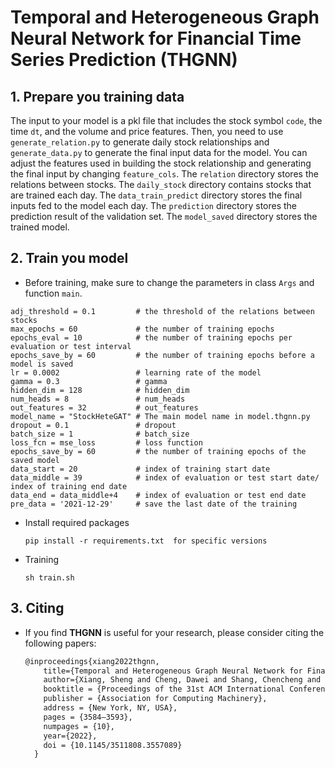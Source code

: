 # Temporal and Heterogeneous Graph Neural Network for Financial Time Series Prediction (THGNN)
## 1. Prepare you training data
The input to your model is a pkl file that includes the stock symbol `code`, the time `dt`, and the volume and price features. Then, you need to use `generate_relation.py` to generate daily stock relationships and `generate_data.py` to generate the final input data for the model. You can adjust the features used in building the stock relationship and generating the final input by changing `feature_cols`. The `relation` directory stores the relations between stocks. The `daily_stock` directory contains stocks that are trained each day. The `data_train_predict` directory stores the final inputs fed to the model each day. The `prediction` directory stores the prediction result of the validation set. The `model_saved` directory stores the trained model.

## 2. Train you model
* Before training, make sure to change the parameters in class `Args` and function `main`.

 ``` config
 adj_threshold = 0.1         # the threshold of the relations between stocks
 max_epochs = 60             # the number of training epochs
 epochs_eval = 10            # the number of training epochs per evaluation or test interval
 epochs_save_by = 60         # the number of training epochs before a model is saved
 lr = 0.0002                 # learning rate of the model
 gamma = 0.3                 # gamma
 hidden_dim = 128            # hidden_dim
 num_heads = 8               # num_heads
 out_features = 32           # out_features
 model_name = "StockHeteGAT" # The main model name in model.thgnn.py
 dropout = 0.1               # dropout
 batch_size = 1              # batch_size
 loss_fcn = mse_loss         # loss function
 epochs_save_by = 60         # the number of training epochs of the saved model
 data_start = 20             # index of training start date
 data_middle = 39            # index of evaluation or test start date/ index of training end date
 data_end = data_middle+4    # index of evaluation or test end date
 pre_data = '2021-12-29'     # save the last date of the training
 ```

* Install required packages

  ``` shell
  pip install -r requirements.txt  for specific versions
  ```

* Training 

  ``` shell
  sh train.sh
  ```
## 3. Citing

* If you find **THGNN** is useful for your research, please consider citing the following papers:

  ``` latex
  @inproceedings{xiang2022thgnn,
      title={Temporal and Heterogeneous Graph Neural Network for Financial Time Series Prediction},
      author={Xiang, Sheng and Cheng, Dawei and Shang, Chencheng and Zhang, Ying and Liang, Yuqi},
      booktitle = {Proceedings of the 31st ACM International Conference on Information and Knowledge Management},
      publisher = {Association for Computing Machinery},
      address = {New York, NY, USA},
      pages = {3584–3593},
	  numpages = {10},
      year={2022},
      doi = {10.1145/3511808.3557089}
    }
  ```